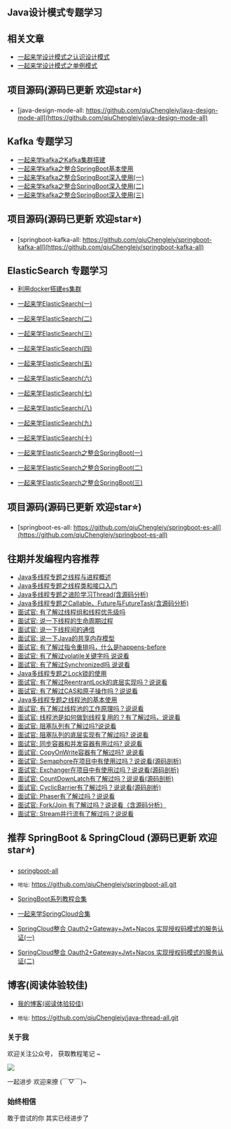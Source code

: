 ## Java设计模式专题学习

## 相关文章

- [一起来学设计模式之认识设计模式](https://mp.weixin.qq.com/s/1sFPpYKMYyRvKzU0EFse1A)
- [一起来学设计模式之单例模式](https://mp.weixin.qq.com/s/9K6LxQoJs11iBNv9kzbDyQ)

## 项目源码(源码已更新 欢迎star⭐️)
- [java-design-mode-all: https://github.com/qiuChengleiy/java-design-mode-all](https://github.com/qiuChengleiy/java-design-mode-all)

## Kafka 专题学习
- [一起来学kafka之Kafka集群搭建](https://mp.weixin.qq.com/s/XV2GUwz8mKSNmdI5YWwYVg)
- [一起来学kafka之整合SpringBoot基本使用](https://mp.weixin.qq.com/s/wgE21lrcjEYWP5-2kQeACA)
- [一起来学kafka之整合SpringBoot深入使用(一)](https://mp.weixin.qq.com/s/fI4KNz497qUYueWuOkoUNA)
- [一起来学kafka之整合SpringBoot深入使用(二)](https://mp.weixin.qq.com/s/xLkVTRn2OLcp9hblvw3Xvg)
- [一起来学kafka之整合SpringBoot深入使用(三)](https://mp.weixin.qq.com/s/8iVJ8nyRIpF1gnql1X6yVg)
## 项目源码(源码已更新 欢迎star⭐️)

- [springboot-kafka-all: https://github.com/qiuChengleiy/springboot-kafka-all](https://github.com/qiuChengleiy/springboot-kafka-all)

## ElasticSearch 专题学习

- [利用docker搭建es集群](https://mp.weixin.qq.com/s/Z6HhZWNbmUrp4kRn5EX3FA)
- [一起来学ElasticSearch(一)](https://mp.weixin.qq.com/s/UXDc2mmWlXHhn3R3D0rong)
- [一起来学ElasticSearch(二)](https://mp.weixin.qq.com/s/BBidY95hm1_sGNYYbJT10g)
- [一起来学ElasticSearch(三)](https://mp.weixin.qq.com/s/ItBixu4IN2vrEoFBuTIiMA)
- [一起来学ElasticSearch(四)](https://mp.weixin.qq.com/s/AWEjVAzFS76IDUcuoIJUFw)
- [一起来学ElasticSearch(五)](https://mp.weixin.qq.com/s/3xdqocmPmNRhmVl5C_FIOg)
- [一起来学ElasticSearch(六)](https://mp.weixin.qq.com/s/RJgZCA04v4bzLEbZn-Rc2Q)
- [一起来学ElasticSearch(七)](https://mp.weixin.qq.com/s/bZqDMPg-3yC7dI3hIuOLcA)
- [一起来学ElasticSearch(八)](https://mp.weixin.qq.com/s/JhkCoI6sNTvwlkRmS5psHg)
- [一起来学ElasticSearch(九)](https://mp.weixin.qq.com/s/rABSZhegOdQL7tEvF2bT0g)
- [一起来学ElasticSearch(十)](https://mp.weixin.qq.com/s/rCIoJkVpqcJpDJ0molBaGw)

- [一起来学ElasticSearch之整合SpringBoot(一)](https://mp.weixin.qq.com/s/Y1wiGPam81iD26KCu2bWKw)
- [一起来学ElasticSearch之整合SpringBoot(二)](https://mp.weixin.qq.com/s/gJ4ueNKr0RqYVe7541gbGA)
- [一起来学ElasticSearch之整合SpringBoot(三)](https://mp.weixin.qq.com/s/ngKMEzZJ59FiR4xnEzz-pA)

## 项目源码(源码已更新 欢迎star⭐️)

- [springboot-es-all: https://github.com/qiuChengleiy/springboot-es-all](https://github.com/qiuChengleiy/springboot-es-all)

## 往期并发编程内容推荐

- [Java多线程专题之线程与进程概述](https://mp.weixin.qq.com/s/PvFx7mm46bsFl94IUWZMUw)
- [Java多线程专题之线程类和接口入门](https://mp.weixin.qq.com/s/Uze3brfNfqMg8eGUqU0lHg)
- [Java多线程专题之进阶学习Thread(含源码分析)](https://mp.weixin.qq.com/s/R9MUmSmEF3HvNAV441rmrw)
- [Java多线程专题之Callable、Future与FutureTask(含源码分析)](https://mp.weixin.qq.com/s/qlKTI3VXBJfypy6XvFo0cg)
- [面试官: 有了解过线程组和线程优先级吗](https://mp.weixin.qq.com/s/obLO_Bmq9Uuy0VuF9z7NeA)
- [面试官: 说一下线程的生命周期过程](https://mp.weixin.qq.com/s/LsyduaUkTdeTaZ3S3phAIw)
- [面试官: 说一下线程间的通信](https://mp.weixin.qq.com/s/oKYUxw01YasA-sMFH8W3GQ)
- [面试官: 说一下Java的共享内存模型](https://mp.weixin.qq.com/s/-n0x_Amt4t4V30IIXj0FnA)
- [面试官: 有了解过指令重排吗，什么是happens-before](https://mp.weixin.qq.com/s/3nGVYKxaavweU40da96OMg)
- [面试官: 有了解过volatile关键字吗 说说看](https://mp.weixin.qq.com/s/uSDAw_X3R7X-f3TvqXDuzg)
- [面试官: 有了解过Synchronized吗 说说看](https://mp.weixin.qq.com/s/pY3A2iWb0derRXY2tx3SiQ)
- [Java多线程专题之Lock锁的使用](https://mp.weixin.qq.com/s/KtS0cnnWQZItcwGKYxJ6pw)
- [面试官: 有了解过ReentrantLock的底层实现吗？说说看](https://mp.weixin.qq.com/s/IErZZadVkqazjvUOibi-eQ)
- [面试官: 有了解过CAS和原子操作吗？说说看](https://mp.weixin.qq.com/s/Waw9C4QHWqOH5nOoHT6sEQ)
- [Java多线程专题之线程池的基本使用](https://mp.weixin.qq.com/s/7PHqofkjX_L4kHU1agTCfg)
- [面试官: 有了解过线程池的工作原理吗？说说看](https://mp.weixin.qq.com/s/mTrV4tr70zT-umtWtyyIiQ)
- [面试官: 线程池是如何做到线程复用的？有了解过吗，说说看](https://mp.weixin.qq.com/s/t1xU4rJFsHjzF9uWkXFjGA)
- [面试官: 阻塞队列有了解过吗?说说看](https://mp.weixin.qq.com/s/SeF4BnGzqg2ossG2fhlU_g)
- [面试官: 阻塞队列的底层实现有了解过吗? 说说看](https://mp.weixin.qq.com/s/zcc10wGeV0AkfH9OUmjL9g)
- [面试官: 同步容器和并发容器有用过吗? 说说看](https://mp.weixin.qq.com/s/4BbePlrfDbyOR7V8TK6nfw)
- [面试官: CopyOnWrite容器有了解过吗? 说说看](https://mp.weixin.qq.com/s/lE0BErDXLIFUGSiM-FWmPg)
- [面试官: Semaphore在项目中有使用过吗？说说看(源码剖析)](https://mp.weixin.qq.com/s/x_q0FQqsmP5ojQF4e6PXAg)
- [面试官: Exchanger在项目中有使用过吗？说说看(源码剖析)](https://mp.weixin.qq.com/s/4Ik4z_8gfzftLDb0FFW6tw)
- [面试官: CountDownLatch有了解过吗？说说看(源码剖析)](https://mp.weixin.qq.com/s/nABrvJ0A5NL0OqF_J6AIlA)
- [面试官: CyclicBarrier有了解过吗？说说看(源码剖析)](https://mp.weixin.qq.com/s/2Zoh3jUYnnL9TTj0kw8q3w)
- [面试官: Phaser有了解过吗？说说看](https://mp.weixin.qq.com/s/rAAc1UH-iP6ox4LpmBJvEQ)
- [面试官: Fork/Join 有了解过吗？说说看（含源码分析）](https://mp.weixin.qq.com/s/YESb3PH12jHAn8HSs_yQ9g)
- [面试官: Stream并行流有了解过吗？说说看](https://mp.weixin.qq.com/s/Nmexsl9RrHZudRBrU0b1FA)


## 推荐 SpringBoot & SpringCloud (源码已更新 欢迎star⭐️)

- [springboot-all](https://github.com/qiuChengleiy/springboot-all.git)

- ```地址```: https://github.com/qiuChengleiy/springboot-all.git

- [SpringBoot系列教程合集](https://mp.weixin.qq.com/s/FOTDTwNcVlW5yxSpwBf-aA)

- [一起来学SpringCloud合集](https://mp.weixin.qq.com/s/au2e3uXoCRAlEHHnoop2Cw)

- [SpringCloud整合 Oauth2+Gateway+Jwt+Nacos 实现授权码模式的服务认证(一)](https://mp.weixin.qq.com/s/TCHLaTywd2C_oSqUmZL6lw)
- [SpringCloud整合 Oauth2+Gateway+Jwt+Nacos 实现授权码模式的服务认证(二)](https://mp.weixin.qq.com/s/dlX1pXIT19nJWN6pvH3tgw)



## 博客(阅读体验较佳)

- [我的博客(阅读体验较佳)](https://www.qiuchenglei.top)


- ```地址```: https://github.com/qiuChengleiy/java-thread-all.git

### 关于我

欢迎关注公众号， 获取教程笔记 ~

![](https://www.qiuchenglei.top/img/wx.jpg)

一起进步 欢迎来撩 (￣▽￣)~


### 始终相信

敢于尝试的你 其实已经进步了



